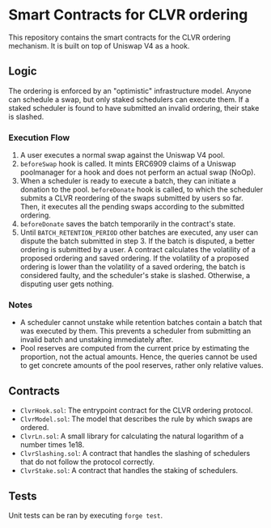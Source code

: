 # Smart Contracts for CLVR ordering

This repository contains the smart contracts for the CLVR ordering mechanism. It is built on top of Uniswap V4 as a hook.

## Logic

The ordering is enforced by an "optimistic" infrastructure model. Anyone can schedule a swap, but only staked schedulers can execute them.
If a staked scheduler is found to have submitted an invalid ordering, their stake is slashed.

### Execution Flow

1. A user executes a normal swap against the Uniswap V4 pool.
2. `beforeSwap` hook is called. It mints ERC6909 claims of a Uniswap poolmanager for a hook and does not perform an actual swap (NoOp).
3. When a scheduler is ready to execute a batch, they can initiate a donation to the pool. `beforeDonate` hook is called, to which the scheduler submits a CLVR reordering of the swaps submitted by users so far. Then, it executes all the pending swaps according to the submitted ordering.
4. `beforeDonate` saves the batch temporarily in the contract's state.
5. Until `BATCH_RETENTION_PERIOD` other batches are executed, any user can dispute the batch submitted in step 3. If the batch is disputed, a better ordering is submitted by a user. A contract calculates the volatility of a proposed ordering and saved ordering. If the volatility of a proposed ordering is lower than the volatility of a saved ordering, the batch is considered faulty, and the scheduler's stake is slashed. Otherwise, a disputing user gets nothing.

### Notes

- A scheduler cannot unstake while retention batches contain a batch that was executed by them. This prevents a scheduler from submitting an invalid batch and unstaking immediately after.
- Pool reserves are computed from the current price by estimating the proportion, not the actual amounts. Hence, the queries cannot be used to get concrete amounts of the pool reserves, rather only relative values.

## Contracts

- `ClvrHook.sol`: The entrypoint contract for the CLVR ordering protocol.
- `ClvrModel.sol`: The model that describes the rule by which swaps are ordered.
- `ClvrLn.sol`: A small library for calculating the natural logarithm of a number times 1e18.
- `ClvrSlashing.sol`: A contract that handles the slashing of schedulers that do not follow the protocol correctly.
- `ClvrStake.sol`: A contract that handles the staking of schedulers.

## Tests

Unit tests can be ran by executing `forge test`.
